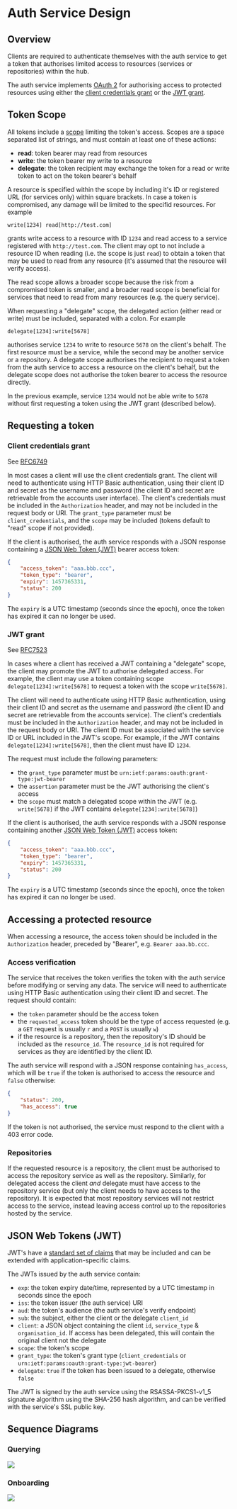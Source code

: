 # Auth Service Design

## Overview

Clients are required to authenticate themselves with the auth service to get a
token that authorises limited access to resources (services or repositories)
within the hub.

The auth service implements [OAuth 2](https://tools.ietf.org/html/rfc6749) for
authorising access to protected resources using either the
[client credentials grant](https://tools.ietf.org/html/rfc6749#section-4.4) or
the [JWT grant](https://tools.ietf.org/html/rfc7523#section-2.1).

## Token Scope

All tokens include a [scope](https://tools.ietf.org/html/rfc6749#section-3.3)
limiting the token's access. Scopes are a space separated list of strings, and
must contain at least one of these actions:

- __read__: token bearer may read from resources
- __write__:  the token bearer my write to a resource
- __delegate__: the token recipient may exchange the token for a read or write
  token to act on the token bearer's behalf

A resource is specified within the scope by including it's ID or registered URL
(for services only) within square brackets. In case a token is compromised, any
damage will be limited to the specifid resources. For example

```
write[1234] read[http://test.com]
```

grants write access to a resource with ID `1234` and read access to a service
registered with `http://test.com`. The client may opt to not include a resource
ID when reading (i.e. the scope is just `read`) to obtain a token that may be
used to read from any resource (it's assumed that the resource will verify
access).

The read scope allows a broader scope because the risk from a compromised token
is smaller, and a broader read scope is beneficial for services that need to
read from many resources (e.g. the query service).

When requesting a "delegate" scope, the delegated action (either read or write)
must be included, separated with a colon. For example

```
delegate[1234]:write[5678]
```

authorises service `1234` to write to resource `5678` on the client's behalf.
The first resource must be a service, while the second may be another service
or a repository. A delegate scope authorises the recipient to request a token
from the auth service to access a resource on the client's behalf, but the
delegate scope does not authorise the token bearer to access the resource
directly.

In the previous example, service `1234` would not be able write to `5678`
without first requesting a token using the JWT grant (described below).

## Requesting a token

### Client credentials grant

See [RFC6749](https://tools.ietf.org/html/rfc6749#section-4.4)

In most cases a client will use the client credentials grant. The client will
need to authenticate using HTTP Basic authentication, using their client ID and
secret as the username and password (the client ID and secret are retrievable
from the accounts user interface). The client's credentials must be included in
the `Authorization` header, and may not be included in the request body or URI.
The `grant_type` parameter must be `client_credentials`, and the `scope` may be
included (tokens default to "read" scope if not provided).

If the client is authorised, the auth service responds with a JSON response
containing a [JSON Web Token (JWT)](https://tools.ietf.org/html/rfc7519) bearer
access token:

```json
{
    "access_token": "aaa.bbb.ccc",
    "token_type": "bearer",
    "expiry": 1457365331,
    "status": 200
}
```

The `expiry` is a UTC timestamp (seconds since the epoch), once the token has
expired it can no longer be used.

### JWT grant

See [RFC7523](https://tools.ietf.org/html/rfc7523#section-2.1)

In cases where a client has received a JWT containing a "delegate" scope, the
client may promote the JWT to authorise delegated access. For example, the
client may use a token containing scope `delegate[1234]:write[5678]` to request
a token with the scope `write[5678]`.

The client will need to authenticate using HTTP Basic authentication, using
their client ID and secret as the username and password (the client ID and
secret are retrievable from the accounts service). The client's credentials
must be included in the `Authorization` header, and may not be included in the
request body or URI. The client ID must be associated with the service ID or
URL included in the JWT's scope. For example, if the JWT contains
`delegate[1234]:write[5678]`, then the client must have ID `1234`.

The request must include the following parameters:

- the `grant_type` parameter must be
  `urn:ietf:params:oauth:grant-type:jwt-bearer`
- the `assertion` parameter must be the JWT authorising the client's access
- the `scope` must match a delegated scope within the JWT (e.g. `write[5678]`
  if the JWT contains `delegate[1234]:write[5678]`)

If the client is authorised, the auth service responds with a JSON response
containing another [JSON Web Token (JWT)](https://tools.ietf.org/html/rfc7519)
access token:

```json
{
    "access_token": "aaa.bbb.ccc",
    "token_type": "bearer",
    "expiry": 1457365331,
    "status": 200
}
```

The `expiry` is a UTC timestamp (seconds since the epoch), once the token has
expired it can no longer be used.


## Accessing a protected resource

When accessing a resource, the access token should be included in the
`Authorization` header, preceded by "Bearer", e.g. `Bearer aaa.bb.ccc`.

### Access verification

The service that receives the token verifies the token with the auth service
before modifying or serving any data. The service will need to authenticate
using HTTP Basic authentication using their client ID and secret. The request
should contain:

- the `token` parameter should be the access token
- the `requested_access` token should be the type of access requested (e.g. a
  `GET` request is usually `r` and a `POST` is usually `w`)
- if the resource is a repository, then the repository's ID should be included
  as the `resource_id`. The `resource_id` is not required for services as they
  are identified by the client ID.

The auth service will respond with a JSON response containing `has_access`,
which will be `true` if the token is authorised to access the resource and
`false` otherwise:

```json
{
    "status": 200,
    "has_access": true
}
```

If the token is not authorised, the service must respond to the client with a
403 error code.

### Repositories

If the requested resource is a repository, the client must be authorised to
access the repository service as well as the repository. Similarly, for
delegated access the client _and_ delegate must have access to the repository
service (but only the client needs to have access to the repository). It is
expected that most repository services will not restrict access to the service,
instead leaving access control up to the repositories hosted by the service.

## JSON Web Tokens (JWT)

JWT's have a [standard set of claims](https://tools.ietf.org/html/rfc7519#section-4.1)
that may be included and can be extended with application-specific claims.

The JWTs issued by the auth service contain:

- `exp`: the token expiry date/time, represented by a UTC timestamp in seconds
  since the epoch
- `iss`: the token issuer (the auth service) URI
- `aud`: the token's audience (the auth service's verify endpoint)
- `sub`: the subject, either the client or the delegate `client_id`
- `client`: a JSON object containing the client `id`, `service_type` &
  `organisation_id`. If access has been delegated, this will contain the
  original client not the delegate
- `scope`: the token's scope
- `grant_type`: the token's grant type (`client_credentials` or
  `urn:ietf:params:oauth:grant-type:jwt-bearer`)
- `delegate`: `true` if the token has been issued to a delegate, otherwise
  `false`

The JWT is signed by the auth service using the RSASSA-PKCS1-v1_5 signature
algorithm using the SHA-256 hash algorithm, and can be verified with the
service's SSL public key.


## Sequence Diagrams

### Querying

![](./images/auth-query-example.png)

### Onboarding

![](./images/auth-onboarding-example.png)
